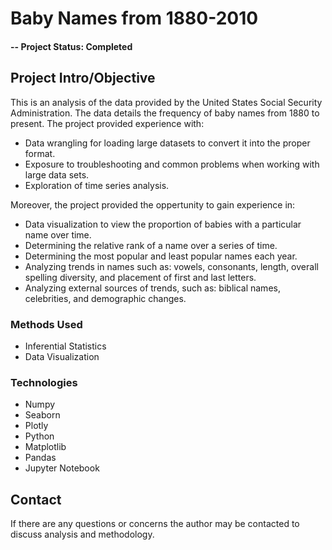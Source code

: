 # Baby Names from 1880-2010
#### -- Project Status: Completed

## Project Intro/Objective

This is an analysis of the data provided by the United States Social Security Administration. The data details the frequency of baby names from 1880 to present. The project provided experience with:
* Data wrangling for loading large datasets to convert it into the proper format.
* Exposure to troubleshooting and common problems when working with large data sets.
* Exploration of time series analysis.

Moreover, the project provided the oppertunity to gain experience in:
* Data visualization to view the proportion of babies with a particular name over time.
* Determining the relative rank of a name over a series of time.
* Determining the most popular and least popular names each year.
* Analyzing trends in names such as: vowels, consonants, length, overall spelling diversity, and placement of first and last letters.
* Analyzing external sources of trends, such as: biblical names, celebrities, and demographic changes.

### Methods Used
* Inferential Statistics
* Data Visualization

### Technologies
* Numpy
* Seaborn
* Plotly
* Python
* Matplotlib
* Pandas
* Jupyter Notebook 

## Contact
If there are any questions or concerns the author may be contacted to discuss analysis and methodology.
